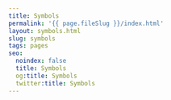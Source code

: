 ```yaml
---
title: Symbols
permalink: '{{ page.fileSlug }}/index.html'
layout: symbols.html
slug: symbols
tags: pages
seo:
  noindex: false
  title: Symbols
  og:title: Symbols
  twitter:title: Symbols
---
```



